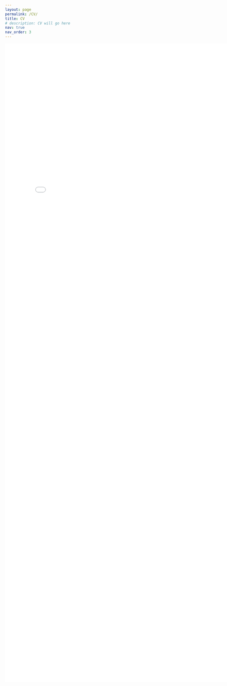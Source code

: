```yaml
---
layout: page
permalink: /CV/
title: CV
# description: CV will go here
nav: true
nav_order: 3
---
```


<!--
<html>
  <body>
    <p><a href="/assets/pdf/Joana_CV.pdf">CV</a>.</p>
  </body>
</html>
-->

<embed src="/assets/pdf/Joana_CV.pdf" width="800px" height="2100px" />